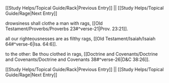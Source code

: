 [[Study Helps/Topical Guide/Rack|Previous Entry]]  ||  [[Study Helps/Topical Guide/Rage|Next Entry]]

 drowsiness shall clothe a man with rags, [[Old Testament/Proverbs/Proverbs 23#^verse-21|Prov. 23:21]].

 all our righteousnesses are as filthy rags, [[Old Testament/Isaiah/Isaiah 64#^verse-6|Isa. 64:6]].

 to the other: Be thou clothed in rags, [[Doctrine and Covenants/Doctrine and Covenants/Doctrine and Covenants 38#^verse-26|D&C 38:26]].

[[Study Helps/Topical Guide/Rack|Previous Entry]]  ||  [[Study Helps/Topical Guide/Rage|Next Entry]]